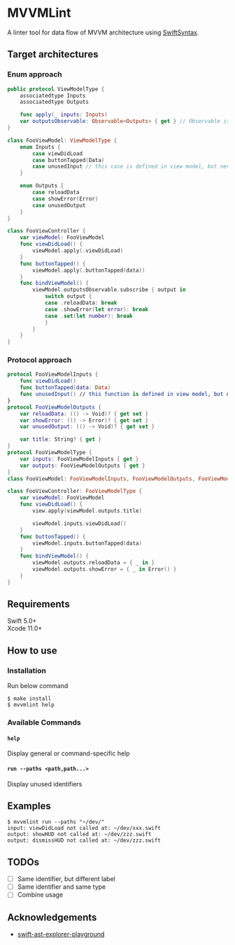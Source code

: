 # MVVMLint

A linter tool for data flow of MVVM architecture using [SwiftSyntax](https://github.com/apple/swift-syntax).

## Target architectures

### Enum approach

```swift
public protocol ViewModelType {
    associatedtype Inputs
    associatedtype Outputs

    func apply(_ inputs: Inputs)
    var outputsObservable: Observable<Outputs> { get } // Observable is custom type
}
```

```swift
class FooViewModel: ViewModelType {
    enum Inputs {
        case viewDidLoad
        case buttonTapped(Data)
        case unusedInput // this case is defined in view model, but never used in view controller
    }

    enum Outputs {
        case reloadData
        case showError(Error)
        case unusedOutput
    }
}
```

```swift
class FooViewController {
    var viewModel: FooViewModel
    func viewDidLoad() {
        viewModel.apply(.viewDidLoad)
    }
    func buttonTapped() {
        viewModel.apply(.buttonTapped(data))
    }
    func bindViewModel() {
        viewModel.outputsObservable.subscribe { output in
            switch output {
            case .reloadData: break
            case .showError(let error): break
            case .set(let number): break
            }
        }
    }
}
```

### Protocol approach

```swift
protocol FooViewModelInputs {
    func viewDidLoad()
    func buttonTapped(data: Data)
    func unusedInput() // this function is defined in view model, but never used in view controller
}
protocol FooViewModelOutputs {
    var reloadData: (() -> Void)? { get set }
    var showError: (() -> Error)? { get set }
    var unusedOutput: (() -> Void)? { get set }

    var title: String? { get }
}
protocol FooViewModelType {
    var inputs: FooViewModelInputs { get }
    var outputs: FooViewModelOutputs { get }
}
class FooViewModel: FooViewModelInputs, FooViewModelOutputs, FooViewModelType {...}
```

```swift
class FooViewController: FooViewModelType {
    var viewModel: FooViewModel
    func viewDidLoad() {
        view.apply(viewModel.outputs.title)

        viewModel.inputs.viewDidLoad()
    }
    func buttonTapped() {
        viewModel.inputs.buttonTapped(data)
    }
    func bindViewModel() {
        viewModel.outputs.reloadData = { _ in }
        viewModel.outputs.showError = { _ in Error() }
    }
}
```

## Requirements

Swift 5.0+  
Xcode 11.0+  

## How to use

### Installation

Run below command

```terminal
$ make install
$ mvvmlint help
```

### Available Commands

#### `help`

Display general or command-specific help

#### `run --paths <path,path...>`

Display unused identifiers

## Examples

```terminal
$ mvvmlint run --paths "~/dev/"
input: viewDidLoad not called at: ~/dev/xxx.swift
output: showHUD not called at: ~/dev/zzz.swift
output: dismissHUD not called at: ~/dev/zzz.swift
```

## TODOs

- [ ] Same identifier, but different label
- [ ] Same identifier and same type
- [ ] Combine usage

## Acknowledgements

- [swift-ast-explorer-playground](https://github.com/kishikawakatsumi/swift-ast-explorer-playground)
